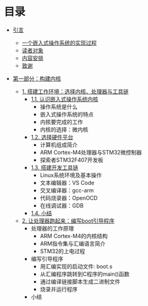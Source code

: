 # 目录

* [引言](README.md)
    * [一个嵌入式操作系统的实现过程](/Introduction/README.md)
    * [读者对象](/Introduction/)
    * [内容安排](/Introduction/)
    * [致谢](/Introduction/)

* [第一部分：构建内核](/Part1.md)
    * [1. 搭建工作环境：选择内核、处理器与工具链](/Chapter1.md)
        * [1.1. 认识嵌入式操作系统内核](/Chapter1.md#认识嵌入式操作系统内核)
            * 操作系统是什么
            * 嵌入式操作系统的特点
            * 内核要完成的工作
            * 内核的选择：微内核
        * [1.2. 选择硬件平台]()
            * 计算机组成简介
            * ARM Cortex-M4处理器与STM32微控制器
            * 探索者STM32F407开发板
        * [1.3. 搭建开发工具链]()
            * Linux系统环境及基本操作
            * 文本编辑器：VS Code
            * 交叉编译器：gcc-arm
            * 代码烧录器：OpenOCD
            * 在线调试器：GDB
        * [1.4. 小结]()
    * [2. 让处理器跑起来：编写boot引导程序](/Chapter2.md)
        * 处理器的工作原理
            * ARM Cortex-M4的内核结构
            * ARM指令集与汇编语言简介
            * STM32的上电过程
        * 编写引导程序
            * 用汇编实现的启动文件: boot.s
            * 从汇编程序跳转到C程序的main()函数
            * 通过编译链接脚本生成二进制文件
            * 烧录并运行程序
        * 小结




